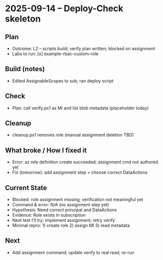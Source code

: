 # 2025-09-14 – Deploy-Check skeleton

## Plan

- Outcome: L2 – scripts build; verify plan written; blocked on assignment
- Labs to run: [x] example-rbac-custom-role

## Build (notes)

- Edited AssignableScopes to sub; ran deploy script

## Check

- Plan: call verify.ps1 as MI and list blob metadata (placeholder today)

## Cleanup

- cleanup.ps1 removes role (manual assignment deletion TBD)

## What broke / How I fixed it

- Error: az role definition create succeeded; assignment cmd not authored yet
- Fix (tomorrow): add assignment step + choose correct DataActions

## Current State

- Blocked: role assignment missing; verification not meaningful yet
- Command & error: N/A (no assignment step yet)
- Hypothesis: Need correct principal and DataActions
- Evidence: Role exists in subscription
- Next test I’ll try: implement assignment; retry verify
- Minimal repro: 1) create role 2) assign MI 3) read metadata

## Next

- Add assignment command; update verify to real read; re-run
